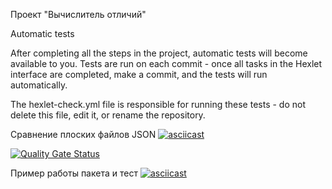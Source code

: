 Проект "Вычислитель отличий"

Automatic tests

After completing all the steps in the project, automatic tests will become available to you. Tests are run on each commit - once all tasks in the Hexlet interface are completed, make a commit, and the tests will run automatically.

The hexlet-check.yml file is responsible for running these tests - do not delete this file, edit it, or rename the repository.

Сравнение плоских файлов JSON
[![asciicast](https://asciinema.org/a/7B8IL9anB670uNhpOrkspyzPu.svg)](https://asciinema.org/a/7B8IL9anB670uNhpOrkspyzPu)


[![Quality Gate Status](https://sonarcloud.io/api/project_badges/measure?project=Alina-7_frontend-project-46&metric=alert_status)](https://sonarcloud.io/summary/new_code?id=Alina-7_frontend-project-46)

Пример работы пакета и тест
[![asciicast](https://asciinema.org/a/1LTin081dMmidC3TfzrWwiRNL.svg)](https://asciinema.org/a/1LTin081dMmidC3TfzrWwiRNL)